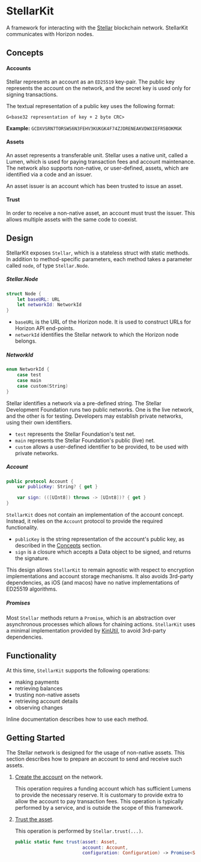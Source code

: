 # StellarKit

A framework for interacting with the [Stellar](https://www.stellar.org) blockchain network.  StellarKit communicates with Horizon nodes.

## <a name="concepts"></a>Concepts

#### Accounts

Stellar represents an account as an `ED25519` key-pair.  The public key represents the account on the network, and the secret key is used only for signing transactions.

The textual representation of a public key uses the following format:

`G<base32 representation of key + 2 byte CRC>`

**Example:** `GCDXVSRN7TORSWS6N3FEHV3KUKGK4F74ZJDRENEAKVDWXIEFR5BOKMGK`

#### Assets

An asset represents a transferable unit.  Stellar uses a native unit, called a Lumen, which is used for paying transaction fees and account maintenance.  The network also supports non-native, or user-defined, assets, which are identified via a code and an issuer.

An asset issuer is an account which has been trusted to issue an asset.

#### Trust

In order to receive a non-native asset, an account must trust the issuer.  This allows multiple assets with the same code to coexist.

## Design

StellarKit exposes `Stellar`, which is a stateless struct with static methods.  In addition to method-specific parameters, each method takes a parameter called `node`, of type `Stellar.Node`.

##### Stellar.Node

```Swift
struct Node {
    let baseURL: URL
    let networkId: NetworkId
}
```

* `baseURL` is the URL of the Horizon node.  It is used to construct URLs for Horizon API end-points.
* `networkId` identifies the Stellar network to which the Horizon node belongs.

##### NetworkId

```Swift
enum NetworkId {
    case test
    case main
    case custom(String)
}
```

Stellar identifies a network via a pre-defined string.  The Stellar Development Foundation runs two public networks.  One is the live network, and the other is for testing.  Developers may establish private networks, using their own identifiers.

* `test` represents the Stellar Foundation's test net.
* `main` represents the Stellar Foundation's public (live) net.
* `custom` allows a user-defined identifier to be provided, to be used with private networks.

##### Account

```Swift
public protocol Account {
    var publicKey: String? { get }

    var sign: (([UInt8]) throws -> [UInt8])? { get }
}
```

`StellarKit` does not contain an implementation of the account concept.  Instead, it relies on the `Account` protocol to provide the required functionality.

* `publicKey` is the string representation of the account's public key, as described in the <a href="#concepts">Concepts</a> section.
* `sign` is a closure which accepts a Data object to be signed, and returns the signature.

This design allows `StellarKit` to remain agnostic with respect to encryption implementations and account storage mechanisms.  It also avoids 3rd-party dependencies, as iOS (and macos) have no native implementations of ED25519 algorithms.

##### Promises

Most `Stellar` methods return a `Promise`, which is an abstraction over asynchronous processes which allows for chaining actions.  `StellarKit` uses a minimal implementation provided by [KinUtil](https://github.com/kinfoundation/kin-util-ios), to avoid 3rd-party dependencies.

## Functionality

At this time, `StellarKit` supports the following operations:

* making payments
* retrieving balances
* trusting non-native assets
* retrieving account details
* observing changes

Inline documentation describes how to use each method.

## Getting Started

The Stellar network is designed for the usage of non-native assets.  This section describes how to prepare an account to send and receive such assets.

1. [Create the account](https://www.stellar.org/developers/horizon/reference/resources/operation.html#create-account) on the network.

   This operation requires a funding account which has sufficient Lumens to provide the necessary reserve.  It is customary to provide extra to allow the account to pay transaction fees.  This operation is typically performed by a service, and is outside the scope of this framework.

2. [Trust the asset](https://www.stellar.org/developers/horizon/reference/resources/operation.html#change-trust).

   This operation is performed by `Stellar.trust(...)`.

   ```Swift
   public static func trust(asset: Asset,
                            account: Account,
                            configuration: Configuration) -> Promise<String>
   ```
